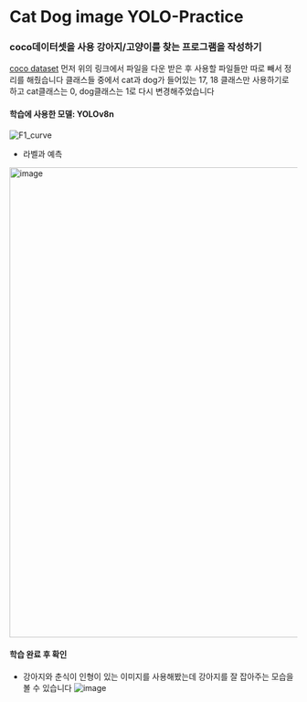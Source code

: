 # Cat Dog image YOLO-Practice
### coco데이터셋을 사용 강아지/고양이를 찾는 프로그램을 작성하기

[coco dataset](https://cocodataset.org/#download)
먼저 위의 링크에서 파일을 다운 받은 후 사용할 파일들만 따로 빼서 정리를 해줬습니다
클래스들 중에서 cat과  dog가 들어있는 17, 18 클래스만 사용하기로 하고 cat클래스는 0, dog클래스는 1로 다시 변경해주었습니다

#### 학습에 사용한 모델: YOLOv8n
![F1_curve](https://github.com/sennycho/CatDog-YOLOv8-practice/assets/131944345/af9968a2-ad9d-41bd-b6c8-39f709bcd4d5)

- 라벨과 예측 
<img width="824" alt="image" src="https://github.com/sennycho/CatDog-YOLOv8-practice/assets/131944345/f5f20bcd-b01b-4227-b8b0-1f8126e3f98c">


#### 학습 완료 후 확인
- 강아지와 춘식이 인형이 있는 이미지를 사용해봤는데 강아지를 잘 잡아주는 모습을 볼 수 있습니다 
  ![image](https://github.com/sennycho/CatDog-YOLOv8-practice/assets/131944345/cf14f182-cc59-4645-bb81-d17a590d0bef)

